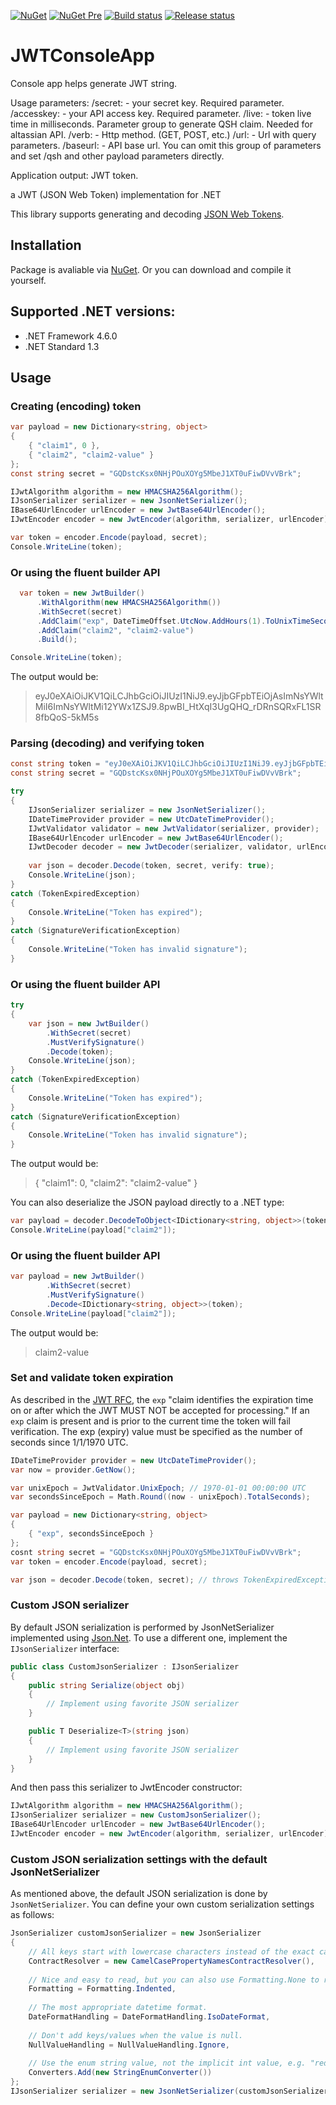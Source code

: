 ﻿[![NuGet](https://img.shields.io/nuget/v/jwt.svg)](https://www.nuget.org/packages/JWT)
[![NuGet Pre](https://img.shields.io/nuget/vpre/jwt.svg)](https://www.nuget.org/packages/JWT)
[![Build status](https://abatishchev.visualstudio.com/Jwt.Net/_apis/build/status/Jwt.Net-CI)](https://abatishchev.visualstudio.com/Jwt.Net/_build/latest?definitionId=1)
[![Release status](https://abatishchev.vsrm.visualstudio.com/_apis/public/Release/badge/e509bcc0-b8df-4458-a29e-846c6f45ec01/1/1)](https://abatishchev.visualstudio.com/Jwt.Net/_releases2?definitionId=1&_a=releases)

# JWTConsoleApp
Console app helps generate JWT string.

Usage parameters:
   /secret: - your secret key. Required parameter.
   /accesskey: - your API access key. Required parameter.
   /live: - token live time in milliseconds.
 Parameter group to generate QSH claim. Needed for altassian API.
   /verb: - Http method. (GET, POST, etc.)
   /url:  - Url with query parameters.
   /baseurl: - API base url.
 You can omit this group of parameters and set /qsh and other payload parameters directly.

Application output: JWT token.

 a JWT (JSON Web Token) implementation for .NET

This library supports generating and decoding [JSON Web Tokens](https://tools.ietf.org/html/rfc7519).

## Installation
Package is avaliable via [NuGet](https://nuget.org/packages/JWT). Or you can download and compile it yourself.

## Supported .NET versions:
- .NET Framework 4.6.0
- .NET Standard 1.3

## Usage
### Creating (encoding) token

```c#
var payload = new Dictionary<string, object>
{
    { "claim1", 0 },
    { "claim2", "claim2-value" }
};
const string secret = "GQDstcKsx0NHjPOuXOYg5MbeJ1XT0uFiwDVvVBrk";

IJwtAlgorithm algorithm = new HMACSHA256Algorithm();
IJsonSerializer serializer = new JsonNetSerializer();
IBase64UrlEncoder urlEncoder = new JwtBase64UrlEncoder();
IJwtEncoder encoder = new JwtEncoder(algorithm, serializer, urlEncoder);

var token = encoder.Encode(payload, secret);
Console.WriteLine(token);
```

### Or using the fluent builder API

```c#
  var token = new JwtBuilder()
      .WithAlgorithm(new HMACSHA256Algorithm())
      .WithSecret(secret)
      .AddClaim("exp", DateTimeOffset.UtcNow.AddHours(1).ToUnixTimeSeconds())
      .AddClaim("claim2", "claim2-value")
      .Build();

Console.WriteLine(token);
```

The output would be:

>eyJ0eXAiOiJKV1QiLCJhbGciOiJIUzI1NiJ9.eyJjbGFpbTEiOjAsImNsYWltMiI6ImNsYWltMi12YWx1ZSJ9.8pwBI_HtXqI3UgQHQ_rDRnSQRxFL1SR8fbQoS-5kM5s

### Parsing (decoding) and verifying token

```c#
const string token = "eyJ0eXAiOiJKV1QiLCJhbGciOiJIUzI1NiJ9.eyJjbGFpbTEiOjAsImNsYWltMiI6ImNsYWltMi12YWx1ZSJ9.8pwBI_HtXqI3UgQHQ_rDRnSQRxFL1SR8fbQoS-5kM5s";
const string secret = "GQDstcKsx0NHjPOuXOYg5MbeJ1XT0uFiwDVvVBrk";

try
{
    IJsonSerializer serializer = new JsonNetSerializer();
    IDateTimeProvider provider = new UtcDateTimeProvider();
    IJwtValidator validator = new JwtValidator(serializer, provider);
    IBase64UrlEncoder urlEncoder = new JwtBase64UrlEncoder();
    IJwtDecoder decoder = new JwtDecoder(serializer, validator, urlEncoder);
    
    var json = decoder.Decode(token, secret, verify: true);
    Console.WriteLine(json);
}
catch (TokenExpiredException)
{
    Console.WriteLine("Token has expired");
}
catch (SignatureVerificationException)
{
    Console.WriteLine("Token has invalid signature");
}
```

### Or using the fluent builder API

```c#
try
{
    var json = new JwtBuilder()
        .WithSecret(secret)
        .MustVerifySignature()
        .Decode(token);                    
    Console.WriteLine(json);
}
catch (TokenExpiredException)
{
    Console.WriteLine("Token has expired");
}
catch (SignatureVerificationException)
{
    Console.WriteLine("Token has invalid signature");
}
```

The output would be:

>{ "claim1": 0, "claim2": "claim2-value" }

You can also deserialize the JSON payload directly to a .NET type:

```c#
var payload = decoder.DecodeToObject<IDictionary<string, object>>(token, secret);
Console.WriteLine(payload["claim2"]);
 ```

### Or using the fluent builder API

```c#
var payload = new JwtBuilder()
        .WithSecret(secret)
        .MustVerifySignature()
        .Decode<IDictionary<string, object>>(token);     
Console.WriteLine(payload["claim2"]);
```

The output would be:
    
>claim2-value

### Set and validate token expiration

As described in the [JWT RFC](https://tools.ietf.org/html/rfc7519#section-4.1.4), the `exp` "claim identifies the expiration time on or after which the JWT MUST NOT be accepted for processing." If an `exp` claim is present and is prior to the current time the token will fail verification. The exp (expiry) value must be specified as the number of seconds since 1/1/1970 UTC.

```csharp
IDateTimeProvider provider = new UtcDateTimeProvider();
var now = provider.GetNow();

var unixEpoch = JwtValidator.UnixEpoch; // 1970-01-01 00:00:00 UTC
var secondsSinceEpoch = Math.Round((now - unixEpoch).TotalSeconds);

var payload = new Dictionary<string, object>
{
    { "exp", secondsSinceEpoch }
};
cosnt string secret = "GQDstcKsx0NHjPOuXOYg5MbeJ1XT0uFiwDVvVBrk";
var token = encoder.Encode(payload, secret);

var json = decoder.Decode(token, secret); // throws TokenExpiredException
```

### Custom JSON serializer

By default JSON serialization is performed by JsonNetSerializer implemented using [Json.Net](https://www.json.net). To use a different one, implement the `IJsonSerializer` interface:

```c#
public class CustomJsonSerializer : IJsonSerializer
{
    public string Serialize(object obj)
    {
        // Implement using favorite JSON serializer
    }

    public T Deserialize<T>(string json)
    {
        // Implement using favorite JSON serializer
    }
}
```

And then pass this serializer to JwtEncoder constructor:

```c#
IJwtAlgorithm algorithm = new HMACSHA256Algorithm();
IJsonSerializer serializer = new CustomJsonSerializer();
IBase64UrlEncoder urlEncoder = new JwtBase64UrlEncoder();
IJwtEncoder encoder = new JwtEncoder(algorithm, serializer, urlEncoder);
```

### Custom JSON serialization settings with the default JsonNetSerializer

As mentioned above, the default JSON serialization is done by `JsonNetSerializer`. You can define your own custom serialization settings as follows:

```c#
JsonSerializer customJsonSerializer = new JsonSerializer
{
    // All keys start with lowercase characters instead of the exact casing of the model/property, e.g. fullName
    ContractResolver = new CamelCasePropertyNamesContractResolver(), 
    
    // Nice and easy to read, but you can also use Formatting.None to reduce the payload size
    Formatting = Formatting.Indented,
    
    // The most appropriate datetime format.
    DateFormatHandling = DateFormatHandling.IsoDateFormat,
    
    // Don't add keys/values when the value is null.
    NullValueHandling = NullValueHandling.Ignore,
    
    // Use the enum string value, not the implicit int value, e.g. "red" for enum Color { Red }
    Converters.Add(new StringEnumConverter())
};
IJsonSerializer serializer = new JsonNetSerializer(customJsonSerializer);
```
